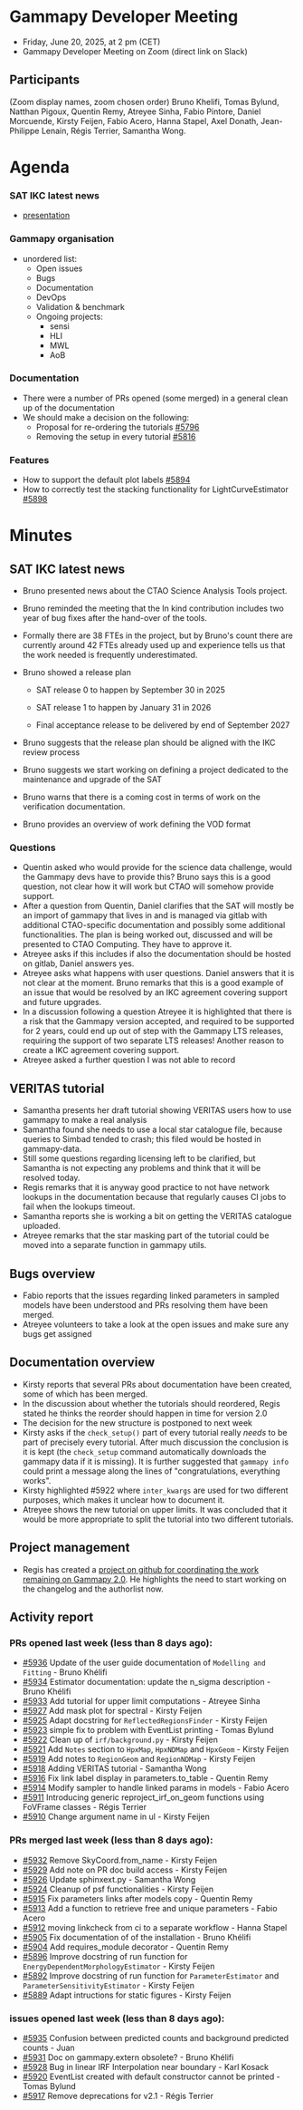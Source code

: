 # Gammapy Developer Meeting 
 * Friday, June 20, 2025, at 2 pm (CET) 
 * Gammapy Developer Meeting on Zoom (direct link on Slack) 

## Participants 
(Zoom display names, zoom chosen order)
Bruno Khelifi, Tomas Bylund, Natthan Pigoux, Quentin Remy, Atreyee Sinha, Fabio Pintore, Daniel Morcuende, Kirsty Feijen, Fabio Acero, Hanna Stapel, Axel Donath, Jean-Philippe Lenain, Régis Terrier, Samantha Wong.

# Agenda

### SAT IKC latest news
* [presentation](./DevCall_IKC_20250620_v1.pdf)

### Gammapy organisation

* unordered list:
  - Open issues
  - Bugs
  - Documentation
  - DevOps
  - Validation & benchmark
  - Ongoing projects:
    - sensi
    - HLI
    - MWL
    - AoB

### Documentation
* There were a number of PRs opened (some merged) in a general clean up of the documentation
* We should make a decision on the following:
   * Proposal for re-ordering the tutorials [#5796](https://github.com/gammapy/gammapy/issues/5796)
   * Removing the setup in every tutorial [#5816](https://github.com/gammapy/gammapy/issues/5816)

### Features
* How to support the default plot labels [#5894](https://github.com/gammapy/gammapy/pull/5894)
* How to correctly test the stacking functionality for LightCurveEstimator [#5898](https://github.com/gammapy/gammapy/pull/5898)

# Minutes
## SAT IKC latest news
* Bruno presented news about the CTAO Science Analysis Tools project. 
* Bruno reminded the meeting that the In kind contribution includes two year of bug fixes after the hand-over of the tools.
* Formally there are 38 FTEs in the project, but by Bruno's count there are currently around 42 FTEs already used up and experience tells us that the work needed is frequently underestimated.
* Bruno showed a release plan  

    * SAT release 0 to happen by September 30 in 2025

    * SAT release 1 to happen by January 31 in 2026

    * Final acceptance release to be delivered by end of September 2027

* Bruno suggests that the release plan should be aligned with the IKC review process 
* Bruno suggests we start working on defining a project dedicated to the maintenance and upgrade of the SAT
* Bruno warns that there is a coming cost in terms of work on the verification documentation.
* Bruno provides an overview of work defining the VOD format

### Questions
* Quentin asked who would provide for the science data challenge, would the Gammapy devs have to provide this? Bruno says this is a good question, not clear how it will work but CTAO  will somehow provide support.
* After a question from Quentin, Daniel clarifies that the SAT will mostly be an import of gammapy that lives in and is managed via gitlab with additional CTAO-specific documentation and possibly some additional functionalities. The plan is being worked out, discussed and will be presented to CTAO Computing. They have to approve it.
* Atreyee asks if this includes if also the documentation should be hosted on gitlab, Daniel answers yes. 
* Atreyee asks what happens with user questions. Daniel answers that it is not clear at the moment. Bruno remarks that this is a good example of an issue that would be resolved by an IKC agreement covering support and future upgrades.
* In a discussion following a question Atreyee it is highlighted that there is a risk that the Gammapy version accepted, and required to be supported for 2 years, could end up out of step with the Gammapy LTS releases, requiring the support of two separate LTS releases! Another reason to create a IKC agreement covering support.
* Atreyee asked a further question I was not able to record

## VERITAS tutorial
* Samantha presents her draft tutorial showing VERITAS users how to use gammapy to make a real analysis
* Samantha found she needs to use a local star catalogue file, because queries to Simbad tended to crash; this filed would be hosted in gammapy-data.
* Still some questions regarding licensing left to be clarified, but Samantha is not expecting any problems and think that it will be resolved today.
* Regis remarks that it is anyway good practice to not have network lookups in the documentation because that regularly causes CI jobs to fail when the lookups timeout.
* Samantha reports she is working a bit on getting the VERITAS catalogue uploaded.
* Atreyee remarks that the star masking part of the tutorial could be moved into a separate function in gammapy utils.

## Bugs overview
* Fabio reports that the issues regarding linked parameters in sampled models have been understood and PRs resolving them have been merged.
* Atreyee volunteers to take a look at the open issues and make sure any bugs get assigned

## Documentation overview
* Kirsty reports that several PRs about documentation have been created, some of which has been merged.
* In the discussion about whether the tutorials should reordered, Regis stated he thinks the reorder should happen in time for version 2.0
* The decision for the new structure is postponed to next week
* Kirsty asks if the `check_setup()` part of every tutorial really _needs_ to be part of precisely every tutorial. After much discussion the conclusion is it is kept (the `check_setup` command automatically downloads the gammapy data if it is missing). It is further suggested that `gammapy info` could print a message along the lines of "congratulations, everything works".
* Kirsty highlighted #5922 where `inter_kwargs` are used for two different purposes, which makes it unclear how to document it.
* Atreyee shows the new tutorial on upper limits. It was concluded that it would be more appropriate to split the tutorial into two different tutorials.

## Project management
* Regis has created a [project on github for coordinating the work remaining on Gammapy 2.0](https://github.com/orgs/gammapy/projects/30/views/1). He highlights the need to start working on the changelog and the authorlist now.

## Activity report 

### PRs opened last week (less than 8 days ago): 
* [#5936](https://github.com/gammapy/gammapy/pull/5936) Update of the user guide documentation of `Modelling and Fitting` - Bruno Khélifi
* [#5934](https://github.com/gammapy/gammapy/pull/5934) Estimator documentation: update the n_sigma description - Bruno Khélifi
* [#5933](https://github.com/gammapy/gammapy/pull/5933) Add tutorial for upper limit computations - Atreyee Sinha
* [#5927](https://github.com/gammapy/gammapy/pull/5927) Add mask plot for spectral - Kirsty Feijen
* [#5925](https://github.com/gammapy/gammapy/pull/5925) Adapt docstring for `ReflectedRegionsFinder` - Kirsty Feijen
* [#5923](https://github.com/gammapy/gammapy/pull/5923) simple fix to problem with EventList printing - Tomas Bylund
* [#5922](https://github.com/gammapy/gammapy/pull/5922) Clean up of `irf/background.py` - Kirsty Feijen
* [#5921](https://github.com/gammapy/gammapy/pull/5921) Add `Notes` section to `HpxMap`,  `HpxNDMap` and `HpxGeom` - Kirsty Feijen
* [#5919](https://github.com/gammapy/gammapy/pull/5919) Add notes to `RegionGeom` and `RegionNDMap` - Kirsty Feijen
* [#5918](https://github.com/gammapy/gammapy/pull/5918) Adding VERITAS tutorial - Samantha Wong
* [#5916](https://github.com/gammapy/gammapy/pull/5916)  Fix link label display in parameters.to_table - Quentin Remy
* [#5914](https://github.com/gammapy/gammapy/pull/5914) Modify sampler to handle linked params in models - Fabio Acero
* [#5911](https://github.com/gammapy/gammapy/pull/5911) Introducing generic reproject_irf_on_geom functions using FoVFrame classes - Régis Terrier
* [#5910](https://github.com/gammapy/gammapy/pull/5910) Change argument name in ul - Kirsty Feijen

### PRs merged last week (less than 8 days ago): 
* [#5932](https://github.com/gammapy/gammapy/pull/5932) Remove SkyCoord.from_name - Kirsty Feijen
* [#5929](https://github.com/gammapy/gammapy/pull/5929) Add note on PR doc build access - Kirsty Feijen
* [#5926](https://github.com/gammapy/gammapy/pull/5926) Update sphinxext.py - Samantha Wong
* [#5924](https://github.com/gammapy/gammapy/pull/5924) Cleanup of psf functionalities - Kirsty Feijen
* [#5915](https://github.com/gammapy/gammapy/pull/5915) Fix parameters links after models copy - Quentin Remy
* [#5913](https://github.com/gammapy/gammapy/pull/5913) Add a function to retrieve free and unique parameters  - Fabio Acero
* [#5912](https://github.com/gammapy/gammapy/pull/5912) moving linkcheck from ci to a separate workflow - Hanna Stapel
* [#5905](https://github.com/gammapy/gammapy/pull/5905) Fix documentation of of the installation - Bruno Khélifi
* [#5904](https://github.com/gammapy/gammapy/pull/5904) Add requires_module decorator - Quentin Remy
* [#5896](https://github.com/gammapy/gammapy/pull/5896) Improve docstring of run function for `EnergyDependentMorphologyEstimator` - Kirsty Feijen
* [#5892](https://github.com/gammapy/gammapy/pull/5892) Improve docstring of run function for `ParameterEstimator` and `ParameterSensitivityEstimator` - Kirsty Feijen
* [#5889](https://github.com/gammapy/gammapy/pull/5889) Adapt intructions for static figures - Kirsty Feijen

### issues opened last week (less than 8 days ago): 
* [#5935](https://github.com/gammapy/gammapy/issues/5935) Confusion between predicted counts and background predicted counts - Juan 
* [#5931](https://github.com/gammapy/gammapy/issues/5931) Doc on gammapy.extern obsolete? - Bruno Khélifi
* [#5928](https://github.com/gammapy/gammapy/issues/5928) Bug in linear IRF Interpolation near boundary - Karl Kosack
* [#5920](https://github.com/gammapy/gammapy/issues/5920) EventList created with default constructor cannot be printed - Tomas Bylund
* [#5917](https://github.com/gammapy/gammapy/issues/5917) Remove deprecations for v2.1 - Régis Terrier

